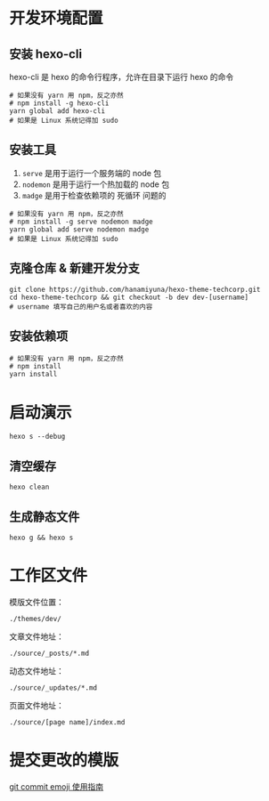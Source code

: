 # 开发环境配置
## 安装 hexo-cli
hexo-cli 是 hexo 的命令行程序，允许在目录下运行 hexo 的命令
```
# 如果没有 yarn 用 npm，反之亦然
# npm install -g hexo-cli
yarn global add hexo-cli
# 如果是 Linux 系统记得加 sudo
```
## 安装工具
1. `serve` 是用于运行一个服务端的 node 包
2. `nodemon` 是用于运行一个热加载的 node 包
3. `madge` 是用于检查依赖项的 死循环 问题的


```
# 如果没有 yarn 用 npm，反之亦然
# npm install -g serve nodemon madge
yarn global add serve nodemon madge
# 如果是 Linux 系统记得加 sudo
```
## 克隆仓库 & 新建开发分支
```
git clone https://github.com/hanamiyuna/hexo-theme-techcorp.git
cd hexo-theme-techcorp && git checkout -b dev dev-[username]
# username 填写自己的用户名或者喜欢的内容
```
## 安装依赖项
```
# 如果没有 yarn 用 npm，反之亦然
# npm install
yarn install
```

# 启动演示
```
hexo s --debug
```
## 清空缓存
```
hexo clean
```
## 生成静态文件
```
hexo g && hexo s
```

# 工作区文件
模版文件位置：
```
./themes/dev/
```
文章文件地址：
```
./source/_posts/*.md
```
动态文件地址：
```
./source/_updates/*.md
```
页面文件地址：
```
./source/[page name]/index.md
```

# 提交更改的模版
[git commit emoji 使用指南](https://github.com/liuchengxu/git-commit-emoji-cn)